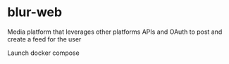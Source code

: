 # blur-web
Media platform that leverages other platforms APIs and OAuth to post and create a feed for the user

Launch docker compose
